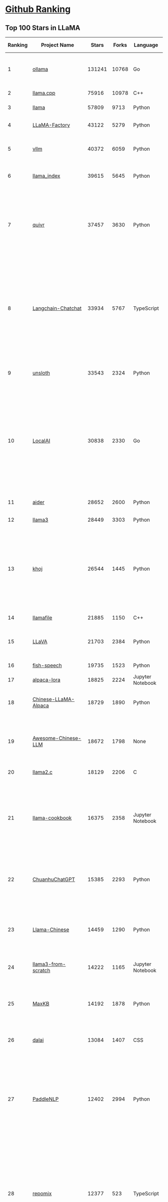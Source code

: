 [Github Ranking](../README.md)
==========

## Top 100 Stars in LLaMA

| Ranking | Project Name | Stars | Forks | Language | Open Issues | Description | Last Commit |
| ------- | ------------ | ----- | ----- | -------- | ----------- | ----------- | ----------- |
| 1 | [ollama](https://github.com/ollama/ollama) | 131241 | 10768 | Go | 1354 | Get up and running with Llama 3.3, DeepSeek-R1, Phi-4, Gemma 2, and other large language models. | 2025-03-06T01:42:17Z |
| 2 | [llama.cpp](https://github.com/ggml-org/llama.cpp) | 75916 | 10978 | C++ | 355 | LLM inference in C/C++ | 2025-03-06T03:09:57Z |
| 3 | [llama](https://github.com/meta-llama/llama) | 57809 | 9713 | Python | 421 | Inference code for Llama models | 2025-01-26T21:42:26Z |
| 4 | [LLaMA-Factory](https://github.com/hiyouga/LLaMA-Factory) | 43122 | 5279 | Python | 335 | Unified Efficient Fine-Tuning of 100+ LLMs & VLMs (ACL 2024) | 2025-03-05T16:33:37Z |
| 5 | [vllm](https://github.com/vllm-project/vllm) | 40372 | 6059 | Python | 1381 | A high-throughput and memory-efficient inference and serving engine for LLMs | 2025-03-06T02:00:37Z |
| 6 | [llama_index](https://github.com/run-llama/llama_index) | 39615 | 5645 | Python | 679 | LlamaIndex is the leading framework for building LLM-powered agents over your data. | 2025-03-06T02:44:33Z |
| 7 | [quivr](https://github.com/QuivrHQ/quivr) | 37457 | 3630 | Python | 25 | Opiniated RAG for integrating GenAI in your apps 🧠   Focus on your product rather than the RAG. Easy integration in existing products with customisation!  Any LLM: GPT4, Groq, Llama. Any Vectorstore: PGVector, Faiss. Any Files. Anyway you want.  | 2025-03-05T18:28:16Z |
| 8 | [Langchain-Chatchat](https://github.com/chatchat-space/Langchain-Chatchat) | 33934 | 5767 | TypeScript | 200 | Langchain-Chatchat（原Langchain-ChatGLM）基于 Langchain 与 ChatGLM, Qwen 与 Llama 等语言模型的 RAG 与 Agent 应用 \| Langchain-Chatchat (formerly langchain-ChatGLM), local knowledge based LLM (like ChatGLM, Qwen and Llama) RAG and Agent app with langchain  | 2024-11-29T05:06:44Z |
| 9 | [unsloth](https://github.com/unslothai/unsloth) | 33543 | 2324 | Python | 802 | Finetune Llama 3.3, DeepSeek-R1 & Reasoning LLMs 2x faster with 70% less memory! 🦥 | 2025-03-05T21:00:33Z |
| 10 | [LocalAI](https://github.com/mudler/LocalAI) | 30838 | 2330 | Go | 407 | :robot: The free, Open Source alternative to OpenAI, Claude and others. Self-hosted and local-first. Drop-in replacement for OpenAI,  running on consumer-grade hardware. No GPU required. Runs gguf, transformers, diffusers and many more models architectures. Features: Generate Text, Audio, Video, Images, Voice Cloning, Distributed, P2P inference | 2025-03-05T23:41:00Z |
| 11 | [aider](https://github.com/Aider-AI/aider) | 28652 | 2600 | Python | 555 | aider is AI pair programming in your terminal | 2025-03-06T02:55:40Z |
| 12 | [llama3](https://github.com/meta-llama/llama3) | 28449 | 3303 | Python | 166 | The official Meta Llama 3 GitHub site | 2025-01-26T21:39:06Z |
| 13 | [khoj](https://github.com/khoj-ai/khoj) | 26544 | 1445 | Python | 70 | Your AI second brain. Self-hostable. Get answers from the web or your docs. Build custom agents, schedule automations, do deep research. Turn any online or local LLM into your personal, autonomous AI (gpt, claude, gemini, llama, qwen, mistral). Get started - free. | 2025-03-04T04:05:37Z |
| 14 | [llamafile](https://github.com/Mozilla-Ocho/llamafile) | 21885 | 1150 | C++ | 167 | Distribute and run LLMs with a single file. | 2025-03-04T21:42:04Z |
| 15 | [LLaVA](https://github.com/haotian-liu/LLaVA) | 21703 | 2384 | Python | 1046 | [NeurIPS'23 Oral] Visual Instruction Tuning (LLaVA) built towards GPT-4V level capabilities and beyond. | 2024-08-12T09:52:38Z |
| 16 | [fish-speech](https://github.com/fishaudio/fish-speech) | 19735 | 1523 | Python | 41 | SOTA Open Source TTS | 2025-03-03T18:44:04Z |
| 17 | [alpaca-lora](https://github.com/tloen/alpaca-lora) | 18825 | 2224 | Jupyter Notebook | 333 | Instruct-tune LLaMA on consumer hardware | 2024-07-29T13:37:49Z |
| 18 | [Chinese-LLaMA-Alpaca](https://github.com/ymcui/Chinese-LLaMA-Alpaca) | 18729 | 1890 | Python | 1 | 中文LLaMA&Alpaca大语言模型+本地CPU/GPU训练部署 (Chinese LLaMA & Alpaca LLMs) | 2024-04-30T04:28:38Z |
| 19 | [Awesome-Chinese-LLM](https://github.com/HqWu-HITCS/Awesome-Chinese-LLM) | 18672 | 1798 | None | 5 | 整理开源的中文大语言模型，以规模较小、可私有化部署、训练成本较低的模型为主，包括底座模型，垂直领域微调及应用，数据集与教程等。 | 2024-09-19T11:06:18Z |
| 20 | [llama2.c](https://github.com/karpathy/llama2.c) | 18129 | 2206 | C | 122 | Inference Llama 2 in one file of pure C | 2024-08-06T09:44:40Z |
| 21 | [llama-cookbook](https://github.com/meta-llama/llama-cookbook) | 16375 | 2358 | Jupyter Notebook | 14 | Welcome to the Llama Cookbook! This is your go to guide for Building with Llama: Getting started with Inference, Fine-Tuning, RAG. We also show you how to solve end to end problems using Llama model family and using them on various provider services   | 2025-03-04T10:47:55Z |
| 22 | [ChuanhuChatGPT](https://github.com/GaiZhenbiao/ChuanhuChatGPT) | 15385 | 2293 | Python | 124 | GUI for ChatGPT API and many LLMs. Supports agents, file-based QA, GPT finetuning and query with web search. All with a neat UI. | 2025-02-26T10:59:31Z |
| 23 | [Llama-Chinese](https://github.com/LlamaFamily/Llama-Chinese) | 14459 | 1290 | Python | 196 | Llama中文社区，Llama3在线体验和微调模型已开放，实时汇总最新Llama3学习资料，已将所有代码更新适配Llama3，构建最好的中文Llama大模型，完全开源可商用 | 2024-09-05T13:50:43Z |
| 24 | [llama3-from-scratch](https://github.com/naklecha/llama3-from-scratch) | 14222 | 1165 | Jupyter Notebook | 13 | llama3 implementation one matrix multiplication at a time | 2024-05-23T14:34:05Z |
| 25 | [MaxKB](https://github.com/1Panel-dev/MaxKB) | 14192 | 1878 | Python | 121 | 💬 Ready-to-use & flexible RAG Chatbot, supporting mainstream large language models (LLMs) such as DeepSeek-R1, Llama 3.3, Qwen2, OpenAI and more. | 2025-03-06T02:56:22Z |
| 26 | [dalai](https://github.com/cocktailpeanut/dalai) | 13084 | 1407 | CSS | 293 | The simplest way to run LLaMA on your local machine | 2024-06-18T20:29:46Z |
| 27 | [PaddleNLP](https://github.com/PaddlePaddle/PaddleNLP) | 12402 | 2994 | Python | 318 | 👑 Easy-to-use and powerful NLP and LLM library with 🤗 Awesome model zoo, supporting wide-range of NLP tasks from research to industrial applications, including 🗂Text Classification,  🔍 Neural Search, ❓ Question Answering, ℹ️ Information Extraction, 📄 Document Intelligence, 💌 Sentiment Analysis etc.  | 2025-03-06T03:19:58Z |
| 28 | [repomix](https://github.com/yamadashy/repomix) | 12377 | 523 | TypeScript | 50 | 📦 Repomix (formerly Repopack) is a powerful tool that packs your entire repository into a single, AI-friendly file. Perfect for when you need to feed your codebase to Large Language Models (LLMs) or other AI tools like Claude, ChatGPT, DeepSeek, Perplexity, Gemini, Gemma, Llama, Grok, and more. | 2025-03-04T16:00:07Z |
| 29 | [h2ogpt](https://github.com/h2oai/h2ogpt) | 11706 | 1286 | Python | 283 | Private chat with local GPT with document, images, video, etc. 100% private, Apache 2.0. Supports oLLaMa, Mixtral, llama.cpp, and more. Demo: https://gpt.h2o.ai/ https://gpt-docs.h2o.ai/ | 2025-02-25T08:08:30Z |
| 30 | [sglang](https://github.com/sgl-project/sglang) | 11402 | 1146 | Python | 329 | SGLang is a fast serving framework for large language models and vision language models. | 2025-03-06T03:32:42Z |
| 31 | [ludwig](https://github.com/ludwig-ai/ludwig) | 11351 | 1201 | Python | 38 | Low-code framework for building custom LLMs, neural networks, and other AI models | 2025-03-03T20:40:07Z |
| 32 | [llama-gpt](https://github.com/getumbrel/llama-gpt) | 10946 | 717 | TypeScript | 85 | A self-hosted, offline, ChatGPT-like chatbot. Powered by Llama 2. 100% private, with no data leaving your device. New: Code Llama support! | 2024-04-23T18:56:06Z |
| 33 | [OpenLLM](https://github.com/bentoml/OpenLLM) | 10881 | 689 | Python | 0 | Run any open-source LLMs, such as DeepSeek and Llama, as OpenAI compatible API endpoint in the cloud. | 2025-03-03T20:40:11Z |
| 34 | [shell_gpt](https://github.com/TheR1D/shell_gpt) | 10447 | 824 | Python | 81 | A command-line productivity tool powered by AI large language models like GPT-4, will help you accomplish your tasks faster and more efficiently. | 2025-02-17T04:11:14Z |
| 35 | [petals](https://github.com/bigscience-workshop/petals) | 9483 | 541 | Python | 90 | 🌸 Run LLMs at home, BitTorrent-style. Fine-tuning and inference up to 10x faster than offloading | 2024-09-07T11:54:28Z |
| 36 | [mastra](https://github.com/mastra-ai/mastra) | 9376 | 396 | TypeScript | 43 | The TypeScript AI agent framework. ⚡ Assistants, RAG, observability. Supports any LLM: GPT-4, Claude, Gemini, Llama. | 2025-03-06T01:56:00Z |
| 37 | [llama-cpp-python](https://github.com/abetlen/llama-cpp-python) | 8767 | 1071 | Python | 518 | Python bindings for llama.cpp | 2025-03-04T20:35:45Z |
| 38 | [TinyLlama](https://github.com/jzhang38/TinyLlama) | 8267 | 510 | Python | 42 | The TinyLlama project is an open endeavor to pretrain a 1.1B Llama model on 3 trillion tokens. | 2024-05-03T20:21:20Z |
| 39 | [PowerInfer](https://github.com/SJTU-IPADS/PowerInfer) | 8135 | 424 | C++ | 104 | High-speed Large Language Model Serving for Local Deployment | 2025-02-19T08:15:55Z |
| 40 | [BELLE](https://github.com/LianjiaTech/BELLE) | 8064 | 767 | HTML | 104 | BELLE: Be Everyone's Large Language model Engine（开源中文对话大模型） | 2024-10-16T11:38:59Z |
| 41 | [bisheng](https://github.com/dataelement/bisheng) | 7771 | 1313 | Python | 73 | BISHENG is an open LLM devops platform for next generation Enterprise AI applications. Powerful and comprehensive features include: GenAI workflow, RAG, Agent, Unified model management, Evaluation, SFT, Dataset Management, Enterprise-level System Management, Observability and more. | 2025-03-05T08:48:11Z |
| 42 | [reor](https://github.com/reorproject/reor) | 7706 | 465 | TypeScript | 108 | Private & local AI personal knowledge management app for high entropy people. | 2025-03-01T17:29:48Z |
| 43 | [open_llama](https://github.com/openlm-research/open_llama) | 7453 | 395 | None | 36 | OpenLLaMA, a permissively licensed open source reproduction of Meta AI’s LLaMA 7B trained on the RedPajama dataset | 2023-07-16T13:42:13Z |
| 44 | [GPTCache](https://github.com/zilliztech/GPTCache) | 7440 | 529 | Python | 71 | Semantic cache for LLMs. Fully integrated with LangChain and llama_index.  | 2024-09-18T02:05:21Z |
| 45 | [llama-stack](https://github.com/meta-llama/llama-stack) | 7429 | 909 | Python | 144 | Composable building blocks to build Llama Apps | 2025-03-06T02:23:29Z |
| 46 | [ipex-llm](https://github.com/intel/ipex-llm) | 7347 | 1316 | Python | 1082 | Accelerate local LLM inference and finetuning (LLaMA, Mistral, ChatGLM, Qwen, DeepSeek, Mixtral, Gemma, Phi, MiniCPM, Qwen-VL, MiniCPM-V, etc.) on Intel XPU (e.g., local PC with iGPU and NPU, discrete GPU such as Arc, Flex and Max); seamlessly integrate with llama.cpp, Ollama, HuggingFace, LangChain, LlamaIndex, vLLM, DeepSpeed, Axolotl, etc. | 2025-03-06T02:01:56Z |
| 47 | [Chinese-LLaMA-Alpaca-2](https://github.com/ymcui/Chinese-LLaMA-Alpaca-2) | 7155 | 577 | Python | 1 | 中文LLaMA-2 & Alpaca-2大模型二期项目 + 64K超长上下文模型 (Chinese LLaMA-2 & Alpaca-2 LLMs with 64K long context models) | 2024-09-23T02:52:19Z |
| 48 | [inference](https://github.com/xorbitsai/inference) | 6821 | 561 | Python | 177 | Replace OpenAI GPT with another LLM in your app by changing a single line of code. Xinference gives you the freedom to use any LLM you need. With Xinference, you're empowered to run inference with any open-source language models, speech recognition models, and multimodal models, whether in the cloud, on-premises, or even on your laptop. | 2025-03-06T03:10:32Z |
| 49 | [k8sgpt](https://github.com/k8sgpt-ai/k8sgpt) | 6322 | 756 | Go | 66 | Giving Kubernetes Superpowers to everyone | 2025-03-06T02:36:03Z |
| 50 | [Firefly](https://github.com/yangjianxin1/Firefly) | 6225 | 556 | Python | 204 | Firefly: 大模型训练工具，支持训练Qwen2.5、Qwen2、Yi1.5、Phi-3、Llama3、Gemma、MiniCPM、Yi、Deepseek、Orion、Xverse、Mixtral-8x7B、Zephyr、Mistral、Baichuan2、Llma2、Llama、Qwen、Baichuan、ChatGLM2、InternLM、Ziya2、Vicuna、Bloom等大模型 | 2024-10-24T02:27:42Z |
| 51 | [langchain4j](https://github.com/langchain4j/langchain4j) | 6171 | 1170 | Java | 358 | Java version of LangChain | 2025-03-05T10:50:16Z |
| 52 | [lit-llama](https://github.com/Lightning-AI/lit-llama) | 6035 | 520 | Python | 109 | Implementation of the LLaMA language model based on nanoGPT. Supports flash attention, Int8 and GPTQ 4bit quantization, LoRA and LLaMA-Adapter fine-tuning, pre-training. Apache 2.0-licensed. | 2024-09-06T11:38:12Z |
| 53 | [ms-swift](https://github.com/modelscope/ms-swift) | 6035 | 515 | Python | 416 | Use PEFT or Full-parameter to finetune 450+ LLMs (Qwen2.5, InternLM3, GLM4, Llama3.3, Mistral, Yi1.5, Baichuan2, DeepSeek-R1, ...) and 150+ MLLMs (Qwen2.5-VL, Qwen2-Audio, Llama3.2-Vision, Llava, InternVL2.5, MiniCPM-V-2.6, GLM4v, Xcomposer2.5, Yi-VL, DeepSeek-VL2, Phi3.5-Vision, GOT-OCR2, ...). | 2025-03-06T00:57:43Z |
| 54 | [LaWGPT](https://github.com/pengxiao-song/LaWGPT) | 5921 | 546 | Python | 86 |  🎉 Repo for LaWGPT, Chinese-Llama tuned with Chinese Legal knowledge. 基于中文法律知识的大语言模型 | 2024-06-11T07:20:19Z |
| 55 | [llama-models](https://github.com/meta-llama/llama-models) | 5877 | 1000 | Python | 85 | Utilities intended for use with Llama models. | 2025-03-01T18:35:13Z |
| 56 | [LLaMA-Adapter](https://github.com/OpenGVLab/LLaMA-Adapter) | 5822 | 379 | Python | 106 | [ICLR 2024] Fine-tuning LLaMA to follow Instructions within 1 Hour and 1.2M Parameters | 2024-03-14T08:12:53Z |
| 57 | [lmdeploy](https://github.com/InternLM/lmdeploy) | 5768 | 503 | Python | 362 | LMDeploy is a toolkit for compressing, deploying, and serving LLMs. | 2025-03-04T13:37:30Z |
| 58 | [promptfoo](https://github.com/promptfoo/promptfoo) | 5721 | 474 | TypeScript | 156 | Test your prompts, agents, and RAGs. Red teaming, pentesting, and vulnerability scanning for LLMs. Compare performance of GPT, Claude, Gemini, Llama, and more. Simple declarative configs with command line and CI/CD integration. | 2025-03-06T00:00:04Z |
| 59 | [airllm](https://github.com/lyogavin/airllm) | 5720 | 456 | Jupyter Notebook | 109 | AirLLM 70B inference with single 4GB GPU | 2024-11-24T23:32:29Z |
| 60 | [serge](https://github.com/serge-chat/serge) | 5701 | 403 | Svelte | 18 | A web interface for chatting with Alpaca through llama.cpp. Fully dockerized, with an easy to use API. | 2025-03-05T09:05:48Z |
| 61 | [Baichuan-7B](https://github.com/baichuan-inc/Baichuan-7B) | 5693 | 509 | Python | 85 | A large-scale 7B pretraining language model developed by BaiChuan-Inc. | 2024-07-18T14:23:01Z |
| 62 | [llamacoder](https://github.com/Nutlope/llamacoder) | 5630 | 1205 | TypeScript | 36 | Open source Claude Artifacts – built with Llama 3.1 405B | 2025-01-22T11:28:23Z |
| 63 | [AstrBot](https://github.com/Soulter/AstrBot) | 5430 | 314 | Python | 126 | ✨ 易上手的多平台 LLM 聊天机器人及开发框架 ✨ 平台支持 QQ、QQ频道、Telegram、微信、企微、飞书 \| OpenAI、DeepSeek、Gemini、硅基流动、月之暗面、Ollama、OneAPI、Dify 等。附带 WebUI。 | 2025-03-05T14:34:51Z |
| 64 | [mergekit](https://github.com/arcee-ai/mergekit) | 5361 | 508 | Python | 196 | Tools for merging pretrained large language models. | 2025-03-03T03:12:01Z |
| 65 | [llama-fs](https://github.com/iyaja/llama-fs) | 5186 | 325 | TypeScript | 44 | A self-organizing file system with llama 3 | 2025-02-18T01:58:14Z |
| 66 | [enchanted](https://github.com/gluonfield/enchanted) | 4971 | 311 | Swift | 88 | Enchanted is iOS and macOS app for chatting with private self hosted language models such as Llama2, Mistral or Vicuna using Ollama. | 2025-01-27T21:47:06Z |
| 67 | [llm-answer-engine](https://github.com/developersdigest/llm-answer-engine) | 4860 | 766 | TypeScript | 25 | Build a Perplexity-Inspired Answer Engine Using Next.js, Groq, Llama-3, Langchain, OpenAI, Upstash, Brave & Serper | 2024-09-28T16:41:53Z |
| 68 | [Huatuo-Llama-Med-Chinese](https://github.com/SCIR-HI/Huatuo-Llama-Med-Chinese) | 4690 | 473 | Python | 26 | Repo for BenTsao [original name: HuaTuo (华驼)], Instruction-tuning Large Language Models with Chinese Medical Knowledge. 本草（原名：华驼）模型仓库，基于中文医学知识的大语言模型指令微调 | 2025-02-21T02:04:37Z |
| 69 | [Liger-Kernel](https://github.com/linkedin/Liger-Kernel) | 4558 | 274 | Python | 48 | Efficient Triton Kernels for LLM Training | 2025-03-05T23:16:15Z |
| 70 | [llm-scraper](https://github.com/mishushakov/llm-scraper) | 4541 | 262 | TypeScript | 11 | Turn any webpage into structured data using LLMs | 2024-08-30T17:36:16Z |
| 71 | [GPT-4-LLM](https://github.com/Instruction-Tuning-with-GPT-4/GPT-4-LLM) | 4276 | 303 | HTML | 13 | Instruction Tuning with GPT-4 | 2023-06-11T13:40:30Z |
| 72 | [YuE](https://github.com/multimodal-art-projection/YuE) | 4241 | 453 | Python | 42 | YuE: Open Full-song Music Generation Foundation Model, something similar to Suno.ai but open | 2025-03-01T04:29:00Z |
| 73 | [h2o-llmstudio](https://github.com/h2oai/h2o-llmstudio) | 4201 | 439 | Python | 37 | H2O LLM Studio - a framework and no-code GUI for fine-tuning LLMs. Documentation: https://docs.h2o.ai/h2o-llmstudio/ | 2025-03-05T19:45:56Z |
| 74 | [g1](https://github.com/bklieger-groq/g1) | 4189 | 378 | Python | 1 | g1: Using Llama-3.1 70b on Groq to create o1-like reasoning chains | 2025-01-27T18:36:13Z |
| 75 | [llama-dl](https://github.com/shawwn/llama-dl) | 4166 | 418 | Shell | 9 | High-speed download of LLaMA, Facebook's 65B parameter GPT model | 2023-06-28T16:56:55Z |
| 76 | [llama-stack-apps](https://github.com/meta-llama/llama-stack-apps) | 4157 | 610 | None | 19 | Agentic components of the Llama Stack APIs | 2025-03-04T23:21:54Z |
| 77 | [Chinese-Vicuna](https://github.com/Facico/Chinese-Vicuna) | 4150 | 419 | C | 65 | Chinese-Vicuna: A Chinese Instruction-following LLaMA-based Model —— 一个中文低资源的llama+lora方案，结构参考alpaca | 2024-11-14T12:37:47Z |
| 78 | [llama3-Chinese-chat](https://github.com/CrazyBoyM/llama3-Chinese-chat) | 4138 | 339 | Python | 29 | Llama3、Llama3.1 中文仓库（随书籍撰写中...  各种网友及厂商微调、魔改版本有趣权重 & 训练、推理、评测、部署教程视频 & 文档） | 2024-09-16T10:05:58Z |
| 79 | [awesome-LLM-resourses](https://github.com/WangRongsheng/awesome-LLM-resourses) | 3914 | 416 | None | 0 | 🧑‍🚀 全世界最好的LLM资料总结（数据处理、模型训练、模型部署、o1 模型、小语言模型、视觉语言模型） \| Summary of the world's best LLM resources.  | 2025-03-05T07:57:41Z |
| 80 | [data-juicer](https://github.com/modelscope/data-juicer) | 3836 | 214 | Python | 25 | Data processing for and with foundation models!  🍎 🍋 🌽 ➡️ ➡️🍸 🍹 🍷 | 2025-03-04T21:48:07Z |
| 81 | [llama_cloud_services](https://github.com/run-llama/llama_cloud_services) | 3751 | 369 | Python | 228 | Knowledge Agents and Management in the Cloud | 2025-03-05T16:48:32Z |
| 82 | [MedicalGPT](https://github.com/shibing624/MedicalGPT) | 3660 | 535 | Python | 35 | MedicalGPT: Training Your Own Medical GPT Model with ChatGPT Training Pipeline. 训练医疗大模型，实现了包括增量预训练(PT)、有监督微调(SFT)、RLHF、DPO、ORPO、GRPO。 | 2025-03-05T06:17:24Z |
| 83 | [llama-hub](https://github.com/run-llama/llama-hub) | 3470 | 738 | Jupyter Notebook | 82 | A library of data loaders for LLMs made by the community -- to be used with LlamaIndex and/or LangChain | 2024-03-01T15:17:16Z |
| 84 | [fastllm](https://github.com/ztxz16/fastllm) | 3400 | 348 | C++ | 234 | 纯c++的全平台llm加速库，支持python调用，chatglm-6B级模型单卡可达10000+token / s，支持glm, llama, moss基座，手机端流畅运行 | 2025-03-05T08:31:10Z |
| 85 | [obsidian-smart-connections](https://github.com/brianpetro/obsidian-smart-connections) | 3367 | 198 | JavaScript | 337 | Chat with your notes & see links to related content with AI embeddings. Use local models or 100+ via APIs like Claude, Gemini, ChatGPT & Llama 3 | 2025-03-04T01:00:25Z |
| 86 | [higgsfield](https://github.com/higgsfield-ai/higgsfield) | 3321 | 557 | Jupyter Notebook | 1 | Fault-tolerant, highly scalable GPU orchestration, and a machine learning framework designed for training models with billions to trillions of parameters | 2024-05-25T17:43:07Z |
| 87 | [zero_nlp](https://github.com/yuanzhoulvpi2017/zero_nlp) | 3274 | 393 | Jupyter Notebook | 96 | 中文nlp解决方案(大模型、数据、模型、训练、推理)  | 2025-02-12T13:56:56Z |
| 88 | [YAYI](https://github.com/wenge-research/YAYI) | 3265 | 43 | Python | 0 | 雅意大模型：为客户打造安全可靠的专属大模型，基于大规模中英文多领域指令数据训练的 LlaMA 2 & BLOOM 系列模型，由中科闻歌算法团队研发。(Repo for YaYi Chinese LLMs based on LlaMA2 & BLOOM) | 2024-01-17T07:37:16Z |
| 89 | [LangChain-ChatGLM-Webui](https://github.com/X-D-Lab/LangChain-ChatGLM-Webui) | 3239 | 488 | Python | 45 | 基于LangChain和ChatGLM-6B等系列LLM的针对本地知识库的自动问答 | 2024-04-15T15:03:05Z |
| 90 | [InternGPT](https://github.com/OpenGVLab/InternGPT) | 3214 | 231 | Python | 19 | InternGPT (iGPT) is an open source demo platform where you can easily showcase your AI models. Now it supports DragGAN, ChatGPT, ImageBind, multimodal chat like GPT-4, SAM, interactive image editing, etc. Try it at igpt.opengvlab.com (支持DragGAN、ChatGPT、ImageBind、SAM的在线Demo系统) | 2024-08-20T12:51:03Z |
| 91 | [casibase](https://github.com/casibase/casibase) | 3125 | 386 | Go | 35 | AI Cloud OS: ⚡️Open-source RAG knowledge database with admin UI, user management and Single-Sign-On⚡️, supports ChatGPT, Claude, DeepSeek R1, Llama, Gemini, HuggingFace, etc., chat bot demo: https://ai.casibase.com, admin UI demo: https://ai-admin.casibase.com | 2025-03-05T16:11:41Z |
| 92 | [langroid](https://github.com/langroid/langroid) | 3117 | 299 | Python | 51 | Harness LLMs with Multi-Agent Programming | 2025-03-06T00:49:53Z |
| 93 | [Linly](https://github.com/CVI-SZU/Linly) | 3048 | 234 | Python | 109 | Chinese-LLaMA 1&2、Chinese-Falcon 基础模型；ChatFlow中文对话模型；中文OpenLLaMA模型；NLP预训练/指令微调数据集 | 2024-04-14T05:19:19Z |
| 94 | [GPTQ-for-LLaMa](https://github.com/qwopqwop200/GPTQ-for-LLaMa) | 3042 | 461 | Python | 61 | 4 bits quantization of LLaMA using GPTQ | 2024-07-13T04:45:28Z |
| 95 | [LLamaSharp](https://github.com/SciSharp/LLamaSharp) | 3019 | 394 | C# | 154 | A C#/.NET library to run LLM (🦙LLaMA/LLaVA) on your local device efficiently. | 2025-03-01T13:48:31Z |
| 96 | [lightllm](https://github.com/ModelTC/lightllm) | 2982 | 232 | Python | 67 | LightLLM is a Python-based LLM (Large Language Model) inference and serving framework, notable for its lightweight design, easy scalability, and high-speed performance. | 2025-03-06T02:29:53Z |
| 97 | [PurpleLlama](https://github.com/meta-llama/PurpleLlama) | 2939 | 490 | Python | 7 | Set of tools to assess and improve LLM security. | 2025-02-14T21:34:34Z |
| 98 | [Video-LLaMA](https://github.com/DAMO-NLP-SG/Video-LLaMA) | 2937 | 269 | Python | 61 | [EMNLP 2023 Demo] Video-LLaMA: An Instruction-tuned Audio-Visual Language Model for Video Understanding | 2024-06-04T07:06:41Z |
| 99 | [AGiXT](https://github.com/Josh-XT/AGiXT) | 2923 | 389 | Python | 8 | AGiXT is a dynamic AI Agent Automation Platform that seamlessly orchestrates instruction management and complex task execution across diverse AI providers. Combining adaptive memory, smart features, and a versatile plugin system, AGiXT delivers efficient and comprehensive AI solutions. | 2025-02-27T04:52:07Z |
| 100 | [tensorzero](https://github.com/tensorzero/tensorzero) | 2841 | 172 | Rust | 108 | TensorZero creates a feedback loop for optimizing LLM applications — turning production data into smarter, faster, and cheaper models. | 2025-03-06T00:03:27Z |

